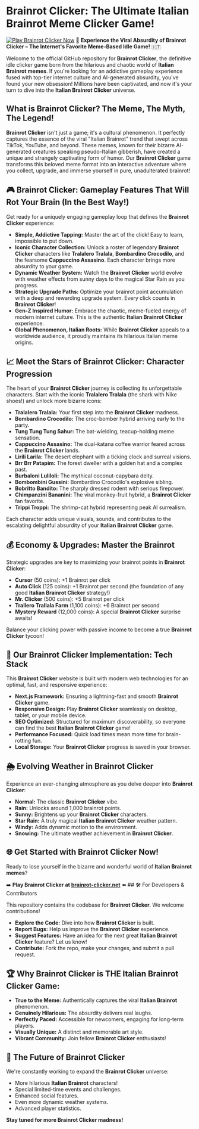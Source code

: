 # Brainrot Clicker: The Ultimate Italian Brainrot Meme Clicker Game!

[![Play Brainrot Clicker Now](https://brainrot-clicker.net/images/brainrot-clicker-og.jpg)](https://brainrot-clicker.net) 🧠 **Experience the Viral Absurdity of Brainrot Clicker – The Internet's Favorite Meme-Based Idle Game!** 🇮🇹

Welcome to the official GitHub repository for **Brainrot Clicker**, the definitive idle clicker game born from the hilarious and chaotic world of **Italian Brainrot memes**. If you're looking for an addictive gameplay experience fused with top-tier internet culture and AI-generated absurdity, you've found your new obsession! Millions have been captivated, and now it's your turn to dive into the **Italian Brainrot Clicker** universe.

## What is Brainrot Clicker? The Meme, The Myth, The Legend!

**Brainrot Clicker** isn't just a game; it's a cultural phenomenon. It perfectly captures the essence of the viral "Italian Brainrot" trend that swept across TikTok, YouTube, and beyond. These memes, known for their bizarre AI-generated creatures speaking pseudo-Italian gibberish, have created a unique and strangely captivating form of humor. Our **Brainrot Clicker** game transforms this beloved meme format into an interactive adventure where you collect, upgrade, and immerse yourself in pure, unadulterated brainrot!

## 🎮 Brainrot Clicker: Gameplay Features That Will Rot Your Brain (In the Best Way!)

Get ready for a uniquely engaging gameplay loop that defines the **Brainrot Clicker** experience:

* **Simple, Addictive Tapping:** Master the art of the click! Easy to learn, impossible to put down.
* **Iconic Character Collection:** Unlock a roster of legendary **Brainrot Clicker** characters like **Tralalero Tralala**, **Bombardino Crocodilo**, and the fearsome **Cappuccino Assasino**. Each character brings more absurdity to your game.
* **Dynamic Weather System:** Watch the **Brainrot Clicker** world evolve with weather effects from sunny days to the magical Star Rain as you progress.
* **Strategic Upgrade Paths:** Optimize your brainrot point accumulation with a deep and rewarding upgrade system. Every click counts in **Brainrot Clicker**!
* **Gen-Z Inspired Humor:** Embrace the chaotic, meme-fueled energy of modern internet culture. This is the authentic **Italian Brainrot Clicker** experience.
* **Global Phenomenon, Italian Roots:** While **Brainrot Clicker** appeals to a worldwide audience, it proudly maintains its hilarious Italian meme origins.

## 📈 Meet the Stars of Brainrot Clicker: Character Progression

The heart of your **Brainrot Clicker** journey is collecting its unforgettable characters. Start with the iconic **Tralalero Tralala** (the shark with Nike shoes!) and unlock more bizarre icons:

* **Tralalero Tralala:** Your first step into the **Brainrot Clicker** madness.
* **Bombardino Crocodilo:** The croc-bomber hybrid arriving early to the party.
* **Tung Tung Tung Sahur:** The bat-wielding, teacup-holding meme sensation.
* **Cappuccino Assasino:** The dual-katana coffee warrior feared across the **Brainrot Clicker** lands.
* **Lirili Larila:** The desert elephant with a ticking clock and surreal visions.
* **Brr Brr Patapim:** The forest dweller with a golden hat and a complex past.
* **Burbaloni Luliloli:** The mythical coconut-capybara deity.
* **Bombombini Gussini:** Bombardino Crocodilo's explosive sibling.
* **Bobritto Bandito:** The sharply dressed rodent with serious firepower.
* **Chimpanzini Bananini:** The viral monkey-fruit hybrid, a **Brainrot Clicker** fan favorite.
* **Trippi Troppi:** The shrimp-cat hybrid representing peak AI surrealism.

Each character adds unique visuals, sounds, and contributes to the escalating delightful absurdity of your **Italian Brainrot Clicker** game.

## 💰 Economy & Upgrades: Master the Brainrot

Strategic upgrades are key to maximizing your brainrot points in **Brainrot Clicker**:

* **Cursor** (50 coins): +1 Brainrot per click
* **Auto Click** (125 coins): +1 Brainrot per second (the foundation of any good **Italian Brainrot Clicker** strategy!)
* **Mr. Clicker** (500 coins): +5 Brainrot per click
* **Trallero Trallala Farm** (1,100 coins): +6 Brainrot per second
* **Mystery Reward** (12,000 coins): A special **Brainrot Clicker** surprise awaits!

Balance your clicking power with passive income to become a true **Brainrot Clicker** tycoon!

## 🚀 Our Brainrot Clicker Implementation: Tech Stack

This **Brainrot Clicker** website is built with modern web technologies for an optimal, fast, and responsive experience:

* **Next.js Framework:** Ensuring a lightning-fast and smooth **Brainrot Clicker** game.
* **Responsive Design:** Play **Brainrot Clicker** seamlessly on desktop, tablet, or your mobile device.
* **SEO Optimized:** Structured for maximum discoverability, so everyone can find the best **Italian Brainrot Clicker** game!
* **Performance Focused:** Quick load times mean more time for brain-rotting fun.
* **Local Storage:** Your **Brainrot Clicker** progress is saved in your browser.

## 🌦️ Evolving Weather in Brainrot Clicker

Experience an ever-changing atmosphere as you delve deeper into **Brainrot Clicker**:

* **Normal:** The classic **Brainrot Clicker** vibe.
* **Rain:** Unlocks around 1,000 brainrot points.
* **Sunny:** Brightens up your **Brainrot Clicker** characters.
* **Star Rain:** A truly magical **Italian Brainrot Clicker** weather pattern.
* **Windy:** Adds dynamic motion to the environment.
* **Snowing:** The ultimate weather achievement in **Brainrot Clicker**.

## 🌐 Get Started with Brainrot Clicker Now!

Ready to lose yourself in the bizarre and wonderful world of **Italian Brainrot memes**?

➡️ **Play Brainrot Clicker at [brainrot-clicker.net](https://brainrot-clicker.net)** ⬅️ ## 🛠️ For Developers & Contributors

This repository contains the codebase for **Brainrot Clicker**. We welcome contributions!
* **Explore the Code:** Dive into how **Brainrot Clicker** is built.
* **Report Bugs:** Help us improve the **Brainrot Clicker** experience.
* **Suggest Features:** Have an idea for the next great **Italian Brainrot Clicker** feature? Let us know!
* **Contribute:** Fork the repo, make your changes, and submit a pull request.

## 🏆 Why Brainrot Clicker is THE Italian Brainrot Clicker Game:

* **True to the Meme:** Authentically captures the viral **Italian Brainrot** phenomenon.
* **Genuinely Hilarious:** The absurdity delivers real laughs.
* **Perfectly Paced:** Accessible for newcomers, engaging for long-term players.
* **Visually Unique:** A distinct and memorable art style.
* **Vibrant Community:** Join fellow **Brainrot Clicker** enthusiasts!

## 🔮 The Future of Brainrot Clicker

We're constantly working to expand the **Brainrot Clicker** universe:

* More hilarious **Italian Brainrot** characters!
* Special limited-time events and challenges.
* Enhanced social features.
* Even more dynamic weather systems.
* Advanced player statistics.

**Stay tuned for more Brainrot Clicker madness!**
